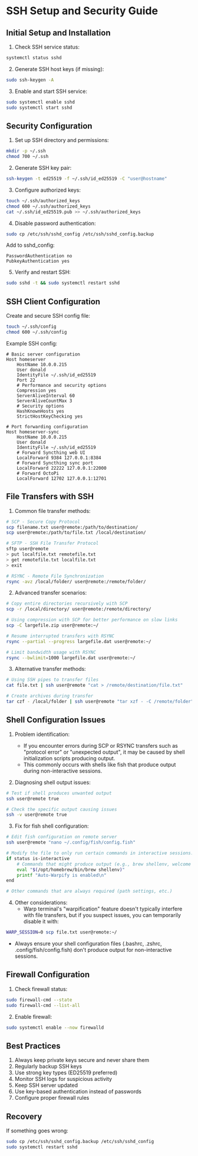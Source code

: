 # SSH Setup and Security Guide

## Initial Setup and Installation

1. Check SSH service status:
```bash
systemctl status sshd
```

2. Generate SSH host keys (if missing):
```bash
sudo ssh-keygen -A
```

3. Enable and start SSH service:
```bash
sudo systemctl enable sshd
sudo systemctl start sshd
```

## Security Configuration

1. Set up SSH directory and permissions:
```bash
mkdir -p ~/.ssh
chmod 700 ~/.ssh
```

2. Generate SSH key pair:
```bash
ssh-keygen -t ed25519 -f ~/.ssh/id_ed25519 -C "user@hostname"
```

3. Configure authorized keys:
```bash
touch ~/.ssh/authorized_keys
chmod 600 ~/.ssh/authorized_keys
cat ~/.ssh/id_ed25519.pub >> ~/.ssh/authorized_keys
```

4. Disable password authentication:
```bash
sudo cp /etc/ssh/sshd_config /etc/ssh/sshd_config.backup
```
Add to sshd_config:
```
PasswordAuthentication no
PubkeyAuthentication yes
```

5. Verify and restart SSH:
```bash
sudo sshd -t && sudo systemctl restart sshd
```

## SSH Client Configuration

Create and secure SSH config file:
```bash
touch ~/.ssh/config
chmod 600 ~/.ssh/config
```

Example SSH config:
```
# Basic server configuration
Host homeserver
    HostName 10.0.0.215
    User donald
    IdentityFile ~/.ssh/id_ed25519
    Port 22
    # Performance and security options
    Compression yes
    ServerAliveInterval 60
    ServerAliveCountMax 3
    # Security options
    HashKnownHosts yes
    StrictHostKeyChecking yes

# Port forwarding configuration
Host homeserver-sync
    HostName 10.0.0.215
    User donald
    IdentityFile ~/.ssh/id_ed25519
    # Forward Syncthing web UI
    LocalForward 9384 127.0.0.1:8384
    # Forward Syncthing sync port
    LocalForward 22222 127.0.0.1:22000
    # Forward OctoPi
    LocalForward 12702 127.0.0.1:12701
```

## File Transfers with SSH

1. Common file transfer methods:
```bash
# SCP - Secure Copy Protocol
scp filename.txt user@remote:/path/to/destination/
scp user@remote:/path/to/file.txt /local/destination/

# SFTP - SSH File Transfer Protocol
sftp user@remote
> put localfile.txt remotefile.txt
> get remotefile.txt localfile.txt
> exit

# RSYNC - Remote File Synchronization
rsync -avz /local/folder/ user@remote:/remote/folder/
```

2. Advanced transfer scenarios:
```bash
# Copy entire directories recursively with SCP
scp -r /local/directory/ user@remote:/remote/directory/

# Using compression with SCP for better performance on slow links
scp -C largefile.zip user@remote:~/

# Resume interrupted transfers with RSYNC
rsync --partial --progress largefile.dat user@remote:~/

# Limit bandwidth usage with RSYNC
rsync --bwlimit=1000 largefile.dat user@remote:~/
```

3. Alternative transfer methods:
```bash
# Using SSH pipes to transfer files
cat file.txt | ssh user@remote "cat > /remote/destination/file.txt"

# Create archives during transfer
tar czf - /local/folder | ssh user@remote "tar xzf - -C /remote/folder"
```

## Shell Configuration Issues

1. Problem identification:
   - If you encounter errors during SCP or RSYNC transfers such as "protocol error" or "unexpected output", it may be caused by shell initialization scripts producing output.
   - This commonly occurs with shells like fish that produce output during non-interactive sessions.

2. Diagnosing shell output issues:
```bash
# Test if shell produces unwanted output
ssh user@remote true

# Check the specific output causing issues
ssh -v user@remote true
```

3. Fix for fish shell configuration:
```bash
# Edit fish configuration on remote server 
ssh user@remote "nano ~/.config/fish/config.fish"

# Modify the file to only run certain commands in interactive sessions:
if status is-interactive
    # Commands that might produce output (e.g., brew shellenv, welcome messages, etc.)
    eval "$(/opt/homebrew/bin/brew shellenv)"
    printf "Auto-Warpify is enabled\n"
end

# Other commands that are always required (path settings, etc.)
```

4. Other considerations:
   - Warp terminal's "warpification" feature doesn't typically interfere with file transfers, but if you suspect issues, you can temporarily disable it with:
```bash
WARP_SESSION=0 scp file.txt user@remote:~/
```
   - Always ensure your shell configuration files (.bashrc, .zshrc, .config/fish/config.fish) don't produce output for non-interactive sessions.

## Firewall Configuration

1. Check firewall status:
```bash
sudo firewall-cmd --state
sudo firewall-cmd --list-all
```

2. Enable firewall:
```bash
sudo systemctl enable --now firewalld
```

## Best Practices

1. Always keep private keys secure and never share them
2. Regularly backup SSH keys
3. Use strong key types (ED25519 preferred)
4. Monitor SSH logs for suspicious activity
5. Keep SSH server updated
6. Use key-based authentication instead of passwords
7. Configure proper firewall rules

## Recovery

If something goes wrong:
```bash
sudo cp /etc/ssh/sshd_config.backup /etc/ssh/sshd_config
sudo systemctl restart sshd
```
